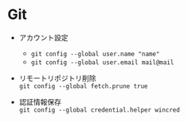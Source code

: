 
# Git

* アカウント設定
  * `git config --global user.name "name"`
  * `git config --global user.email mail@mail`
* リモートリポジトリ削除  
`git config --global fetch.prune true`

* 認証情報保存  
`git config --global credential.helper wincred`
